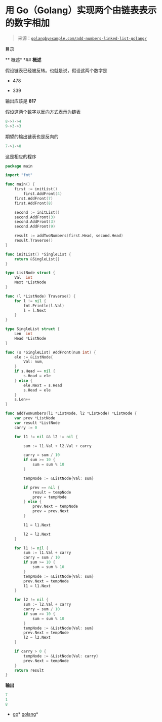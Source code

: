 <!--yml

类别：未分类

日期：2024-10-13 06:41:52

-->

# 用 Go（Golang）实现两个由链表表示的数字相加

> 来源：[`golangbyexample.com/add-numbers-linked-list-golang/`](https://golangbyexample.com/add-numbers-linked-list-golang/)

目录

**   概述*  *## **概述**

假设链表已经被反转。也就是说，假设这两个数字是

+   478

+   339

输出应该是 **817**

假设这两个数字以反向方式表示为链表

```go
8->7->4
9->3->3
```

期望的输出链表也是反向的

```go
7->1->8
```

这是相应的程序

```go
package main

import "fmt"

func main() {
	first := initList()	
        first.AddFront(4)
	first.AddFront(7)
	first.AddFront(8)

	second := initList()
	second.AddFront(3)
	second.AddFront(3)
	second.AddFront(9)

	result := addTwoNumbers(first.Head, second.Head)
	result.Traverse()
}

func initList() *SingleList {
	return &SingleList{}
}

type ListNode struct {
	Val  int
	Next *ListNode
}

func (l *ListNode) Traverse() {
	for l != nil {
		fmt.Println(l.Val)
		l = l.Next
	}
}

type SingleList struct {
	Len  int
	Head *ListNode
}

func (s *SingleList) AddFront(num int) {
	ele := &ListNode{
		Val: num,
	}
	if s.Head == nil {
		s.Head = ele
	} else {
		ele.Next = s.Head
		s.Head = ele
	}
	s.Len++
}

func addTwoNumbers(l1 *ListNode, l2 *ListNode) *ListNode {
	var prev *ListNode
	var result *ListNode
	carry := 0

	for l1 != nil && l2 != nil {

		sum := l1.Val + l2.Val + carry

		carry = sum / 10
		if sum >= 10 {
			sum = sum % 10
		}

		tempNode := &ListNode{Val: sum}

		if prev == nil {
			result = tempNode
			prev = tempNode
		} else {
			prev.Next = tempNode
			prev = prev.Next
		}

		l1 = l1.Next

		l2 = l2.Next
	}

	for l1 != nil {
		sum := l1.Val + carry
		carry = sum / 10
		if sum >= 10 {
			sum = sum % 10
		}
		tempNode := &ListNode{Val: sum}
		prev.Next = tempNode
		l1 = l1.Next
	}

	for l2 != nil {
		sum := l2.Val + carry
		carry = sum / 10
		if sum >= 10 {
			sum = sum % 10
		}
		tempNode := &ListNode{Val: sum}
		prev.Next = tempNode
		l2 = l2.Next
	}

	if carry > 0 {
		tempNode := &ListNode{Val: carry}
		prev.Next = tempNode
	}
	return result
}
```

**输出**

```go
7
1
8
```

+   [go](https://golangbyexample.com/tag/go/)*   [golang](https://golangbyexample.com/tag/golang/)*
